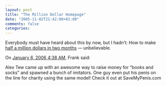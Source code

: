 ```yaml
---
layout: post
title: "The Million Dollar Homepage"
date: "2005-11-02T21:42:00+01:00"
comments: false
categories: 
---
```


<p>Everybody must have heard about this by now, but I hadn&#8217;t: How to make <a href="http://milliondollarhomepage.com/">half a million dollars in two months</a> &#8212; unbelievable.</p>

<section class="comments">

<div class="comment" id="comment-692">
On <a href="#comment-692" title="Permalink to this comment">January  6, 2006  4:38 AM</a>, Frank
said:
<p>Alex Tew came up with an awesome way to raise money for &#8220;books and socks&#8221; and spawned a bunch of imitators. One guy even put his penis on the line for charity using the same model! Check it out at SaveMyPenis.com</p>


</section>

